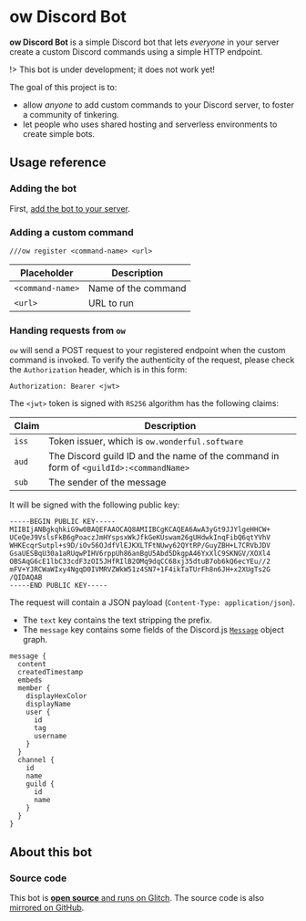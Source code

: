 ow Discord Bot
==============

**ow Discord Bot** is a simple Discord bot that lets _everyone_ in your server create a custom Discord commands using a simple HTTP endpoint.

!> This bot is under development; it does not work yet!

The goal of this project is to:

- allow _anyone_ to add custom commands to your Discord server, to foster a community of tinkering.
- let people who uses shared hosting and serverless environments to create simple bots.

## Usage reference

### Adding the bot

First, [add the bot to your server][add].

[add]: https://discord.com/api/oauth2/authorize?client_id=767744745699016754&permissions=8&scope=bot

### Adding a custom command

```
///ow register <command-name> <url>
```

| Placeholder | Description |
| --- | --- |
| `<command-name>` | Name of the command |
| `<url>` | URL to run |

### Handing requests from `ow`

`ow` will send a POST request to your registered endpoint when the custom command is invoked.
To verify the authenticity of the request, please check the `Authorization` header, which is in this form:

```
Authorization: Bearer <jwt>
```

The `<jwt>` token is signed with `RS256` algorithm has the following claims:

| Claim | Description |
| --- | --- |
| `iss` | Token issuer, which is `ow.wonderful.software` |
| `aud` | The Discord guild ID and the name of the command in form of `<guildId>:<commandName>` |
| `sub` | The sender of the message |

It will be signed with the following public key:

```
-----BEGIN PUBLIC KEY-----
MIIBIjANBgkqhkiG9w0BAQEFAAOCAQ8AMIIBCgKCAQEA6AwA3yGt9JJYlgeHHCW+
UCeQeJ9VslsFkB6gPoaczJmHYspsxWkJfkGeKUswam26gUHdwkInqFibQ6qtYVhV
WHKEcqrSutpl+s9D/iOv56OJdfVlEJKXLTFtNUwy62QYtRP/GuyZBH+L7CRVbJDV
GsaUESBqU30a1aRUqwPIHV6rppUh86anBgU5Abd5DkgpA46YxXlC9SKNGV/XOXl4
OBSAqG6cE1lbC33cdF3zOI5JHfRIlB2OMq9dqCC68xj35dtuB7ob6kQ6ecYEu//2
mFV+YJRCWaWIxy4NgqD0IVMRVZWkW51z4SN7+1F4ikTaTUrFh8n6JH+x2XUgTs2G
/QIDAQAB
-----END PUBLIC KEY-----
```

The request will contain a JSON payload (`Content-Type: application/json`).

- The `text` key contains the text stripping the prefix.
- The `message` key contains some fields of the Discord.js [`Message`](https://discord.js.org/#/docs/main/stable/class/Message) object graph.

```
message {
  content
  createdTimestamp
  embeds
  member {
    displayHexColor
    displayName
    user {
      id
      tag
      username
    }
  }
  channel {
    id
    name
    guild {
      id
      name
    }
  }
}
```

## About this bot

### Source code

This bot is [**open source** and runs on Glitch](https://glitch.com/~ow-discord-bot).
The source code is also [mirrored on GitHub](https://github.com/dtinth/ow).